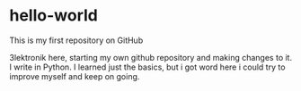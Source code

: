 # hello-world
This is my first repository on GitHub

3lektronik here, starting my own github repository and making changes to it.
I write in Python. I learned just the basics, but i got word here i could
try to improve myself and keep on going.
